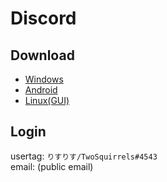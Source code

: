 # Discord

## Download

- [Windows](https://discord.com/api/download?platform=win)
- [Android](https://play.google.com/store/apps/details?id=com.discord)
- [Linux(GUI)](https://discord.com/api/download?platform=linux&format=tar.gz)

## Login

usertag: `りすりす/TwoSquirrels#4543`  
email: (public email)  
